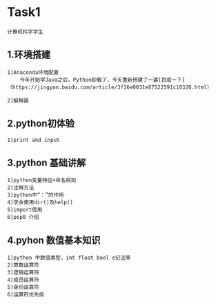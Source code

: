 # Task1

    计算机科学学生
## 1.环境搭建
    1)Anaconda环境配置
        今年开始学Java之后，Python卸载了，今天重新搭建了一遍[百度一下]（https://jingyan.baidu.com/article/3f16e0031e87522591c10320.html）
        
    2)解释器
        
## 2.python初体验
    1)print and input
        
## 3.python 基础讲解
    1)python变量特征+命名规则
    2)注释方法
    3)python中“：”的作用
    4)学会使用dir()及help()
    5)import使用
    6)pep8 介绍
## 4.pyhon 数值基本知识
    1)python 中数值类型，int float bool e记法等
    2)算数运算符
    3)逻辑运算符
    4)成员运算符
    5)身份运算符
    6)运算符优先级

